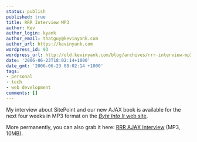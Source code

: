 ```yaml
---
status: publish
published: true
title: RRR Interview MP3
author: Kev
author_login: kyank
author_email: thatguy@kevinyank.com
author_url: https://kevinyank.com
wordpress_id: 93
wordpress_url: http://old.kevinyank.com/blog/archives/rrr-interview-mp3/
date: '2006-06-23T18:02:14+1000'
date_gmt: '2006-06-23 08:02:14 +1000'
tags:
- personal
- tech
- web development
comments: []
---
```

<p>My interview about SitePoint and our new AJAX book is available for the next four weeks in MP3 format on the <a href="http://rrr.org.au/onair.php?pid=24"><cite>Byte Into It</cite> web site</a>.</p>
<p>More permanently, you can also grab it here: <a href="/blog/wp-content/uploads/BII3RRRWed21Jun2006.mp3">RRR AJAX Interview</a> (MP3, 10MB).</p>
